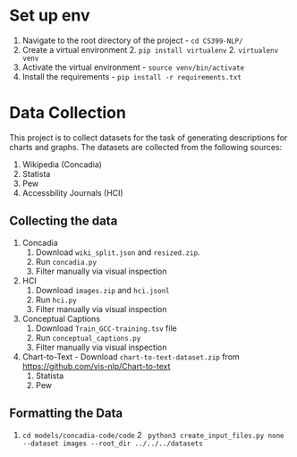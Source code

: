# Set up env
1. Navigate to the root directory of the project - `cd CS399-NLP/`
1. Create a virtual environment
    2. `pip install virtualenv`
    2. `virtualenv venv` 
2. Activate the virtual environment - `source venv/bin/activate`
3. Install the requirements - `pip install -r requirements.txt`

# Data Collection
This project is to collect datasets for the task of generating descriptions for charts and graphs. 
The datasets are collected from the following sources:
1. Wikipedia (Concadia)
2. Statista
3. Pew
4. Accessbility Journals (HCI)
## Collecting the data
1. Concadia
    1. Download `wiki_split.json` and `resized.zip`. 
    2. Run `concadia.py`
    3. Filter manually via visual inspection
2. HCI
    1. Download `images.zip` and `hci.jsonl`
    2. Run `hci.py`
    3. Filter manually via visual inspection
3. Conceptual Captions
    1. Download `Train_GCC-training.tsv` file
    2. Run `conceptual_captions.py`
    3. Filter manually via visual inspection
4. Chart-to-Text - Download `chart-to-text-dataset.zip` from https://github.com/vis-nlp/Chart-to-text
    1. Statista
    2. Pew
## Formatting the Data
1. `cd models/concadia-code/code`
2 ` python3 create_input_files.py none --dataset images --root_dir ../../../datasets`
